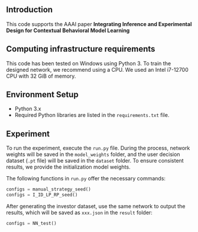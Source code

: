 ## Introduction

This code supports the AAAI paper **Integrating Inference and Experimental Design for Contextual Behavioral Model Learning**

## Computing infrastructure requirements

This code has been tested on Windows using Python 3.
To train the designed network, we recommend using a CPU.  We used an Intel i7-12700 CPU with 32 GiB of memory.

## Environment Setup

- Python 3.x
- Required Python libraries are listed in the `requirements.txt` file.

## Experiment

To run the experiment, execute the `run.py` file. During the process, network weights will be saved in the `model_weights` folder, and the user decision dataset (`.pt` file) will be saved in the `dataset` folder. To ensure consistent results, we provide the initialization model weights.

The following functions in `run.py` offer the necessary commands:

```python
configs = manual_strategy_seed()
configs = I_ID_LP_RP_seed()
```

After generating the investor dataset, use the same network to output the results, which will be saved as `xxx.json` in the `result` folder:

```python
configs = NN_test()
```



